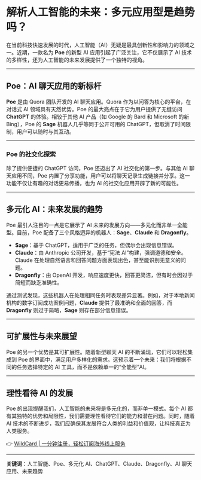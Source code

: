 # 解析人工智能的未来：多元应用型是趋势吗？

在当前科技快速发展的时代，人工智能（AI）无疑是最具创新性和影响力的领域之一。近期，一款名为 **Poe** 的新型 AI 应用引起了广泛关注，它不仅展示了 AI 技术的多样性，还为人工智能的未来发展提供了一个独特的视角。

---

## Poe：AI 聊天应用的新标杆

**Poe** 是由 Quora 团队开发的 AI 聊天应用。Quora 作为以问答为核心的平台，在对话式 AI 领域具有天然优势。Poe 的最大亮点在于它为用户提供了无缝访问 **ChatGPT** 的体验。相较于其他 AI 产品（如 Google 的 Bard 和 Microsoft 的新 Bing），Poe 的 **Sage** 机器人几乎等同于公开可用的 ChatGPT，但取消了时间限制，用户可以随时与其互动。

---

### Poe 的社交化探索

除了提供便捷的 ChatGPT 访问，Poe 还迈出了 AI 社交化的第一步。与其他 AI 聊天应用不同，Poe 内置了分享功能，用户可以将聊天记录生成链接并分享。这一功能不仅让有趣的对话更易传播，也为 AI 的社交化应用开辟了新的可能性。

---

## 多元化 AI：未来发展的趋势

Poe 最引人注目的一点是它展示了 AI 未来的发展方向——多元化而非单一全能型。目前，Poe 配备了三个风格迥异的机器人：**Sage**、**Claude** 和 **Dragonfly**。

- **Sage**：基于 ChatGPT，适用于广泛的任务，但偶尔会出现信息错误。
- **Claude**：由 Anthropic 公司开发，基于“宪法 AI”构建，强调道德和安全。Claude 在处理自然语言和回答问题方面表现出色，甚至能识别无意义的问题。
- **Dragonfly**：由 OpenAI 开发，响应速度更快，回答更简洁，但有时会因过于简短而缺乏准确性。

通过测试发现，这些机器人在处理相同任务时表现差异显著。例如，对于本地新闻机构的数字订阅成功案例问题，**Claude** 提供了最准确和全面的回答，而 **Dragonfly** 则过于简略，**Sage** 则存在部分信息错误。

---

## 可扩展性与未来展望

Poe 的另一个优势是其可扩展性。随着新型聊天 AI 的不断涌现，它们可以轻松集成到 Poe 的界面中，满足用户多样化的需求。这预示着一个未来：我们将根据不同的任务选择特定的 AI 工具，而不是依赖单一的“全能型”AI。

---

## 理性看待 AI 的发展

Poe 的出现提醒我们，人工智能的未来将是多元化的，而非单一模式。每个 AI 都有其独特的优势和局限性，我们需要理性看待它们的能力和潜在问题。同时，随着 AI 技术的不断进步，我们应确保其发展符合人类的利益和价值观，让科技真正为人类服务。

👉 [WildCard | 一分钟注册，轻松订阅海外线上服务](https://bbtdd.com/WildCard)

---

**关键词**：人工智能、Poe、多元化 AI、ChatGPT、Claude、Dragonfly、AI 聊天应用、未来趋势